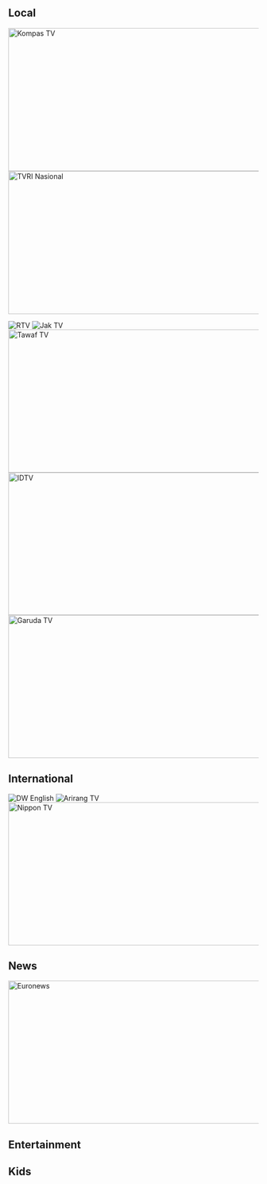 ## Local
<img width="512" height="288" alt="Kompas TV" src="https://github.com/user-attachments/assets/e33bd3fe-160e-4ba9-9394-ba12631648f5" />
<img width="512" height="288" alt="TVRI Nasional" src="https://github.com/user-attachments/assets/e461b408-a7a2-446c-9580-cff16dfca394" />

![RTV](https://github.com/user-attachments/assets/513ff0c9-362a-4695-9af8-72a2b6297350)
![Jak TV](https://github.com/user-attachments/assets/59a0c420-847e-4779-b95a-d05e29c17b67)
<img width="512" height="288" alt="Tawaf TV" src="https://github.com/user-attachments/assets/e4d5bf11-2436-49b0-96ce-c6d32d4ff316" />
<img width="512" height="287" alt="IDTV" src="https://github.com/user-attachments/assets/0a66803c-2c4a-4e0c-b472-2861c5b6f311" />
<img width="512" height="288" alt="Garuda TV" src="https://github.com/user-attachments/assets/be5a8278-92d8-4527-819a-52ea041d1872" />

## International
![DW English](https://github.com/user-attachments/assets/b00cee4e-0ffa-460d-bc56-ab601edcb794)
![Arirang TV](https://github.com/user-attachments/assets/2dc15976-492e-4a1a-9108-e3c87684263a)
<img width="512" height="288" alt="Nippon TV" src="https://github.com/user-attachments/assets/7aa73e68-23d9-4809-a808-f24ed24d03c9" />

## News
<img width="512" height="288" alt="Euronews" src="https://github.com/user-attachments/assets/e0a7d688-0edf-4f30-b89e-8ea61344d5e3" />

## Entertainment
## Kids
